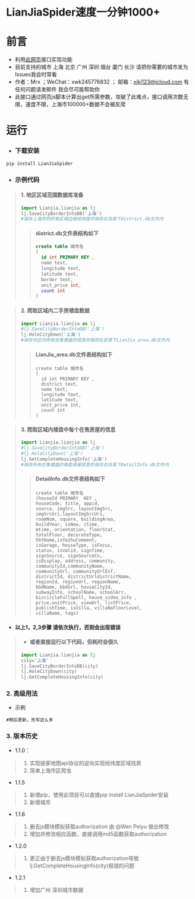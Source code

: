 # LianJiaSpider速度一分钟1000+

# 前言
+ 利用[此网页](https://sh.lianjia.com/ditu/)接口实现功能 
+ 目前支持的城市 上海 北京 广州 深圳 烟台 厦门 长沙 请把你需要的城市发为Issues我会时常看
+ 作者：Mrx ；WeChat：xwk245776832 ； 邮箱：xjkj123@icloud.com 有任何问题请发邮件 我会尽可能帮助你
+ 此接口通过网页js脚本计算出get所需参数，攻破了此难点，接口调用次数无限，速度不限，上海市100000+数据不会被反爬

# 运行
   
   
+ ### 下载安装

```commandline
pip install LianJiaSpider
```


+ ### 示例代码

> #### 1. 地区区域范围数据库准备
> ```python
> import Lianjia.lianjia as lj
> lj.SaveCityBorderIntoDB('上海')
> #保存上海市的所有区域边缘经纬度并保存在目录下district.db文件内
> ```
> >  #### district.db文件表结构如下
> > 
> > ```sql
> > create table 城市名 
> > (
> >   id int PRIMARY KEY ,
> >   name text,
> >   longitude text,
> >   latitude text,
> >   border text,
> >   unit_price int,
> >   count int
> > )
> > ```

> #### 2. 爬取区域内二手房楼盘数据
> ```python
> import Lianjia.lianjia as lj
> #lj.SaveCityBorderIntoDB('上海')
> lj.HoleCityDown('上海')
> #保存市区内所有在售楼盘的信息并保存在目录下LianJia_area.db文件内
> ```
> > #### LianJia_area.db文件表结构如下
> > ```
> > create table 城市名 
> > (
> >   id int PRIMARY KEY ,
> >   district text,
> >   name text,
> >   longitude text,
> >   latitude text,
> >   unit_price int,
> >   count int
> > )
> > ```

> #### 3. 爬取区域内楼盘中每个在售房屋的信息
> ```python
> import Lianjia.lianjia as lj
> #lj.SaveCityBorderIntoDB('上海')
> #lj.HoleCityDown('上海')
> lj.GetCompleteHousingInfo('上海')
> #保存所有在售楼盘的每套房屋信息并保存在目录下DetailInfo.db文件内
> ```
> >  #### DetailInfo.db文件表结构如下
> > ```
> > create table 城市名 
> > (houseId PRIMARY  KEY , 
> > houseCode, title, appid, 
> > source, imgSrc, layoutImgSrc, 
> > imgSrcUri,layoutImgSrcUri, 
> > roomNum, square, buildingArea, 
> > buildYear, isNew, ctime,
> > mtime, orientation, floorStat, 
> > totalFloor, decorateType, 
> > hbtName,isYezhuComment, 
> > isGarage, houseType, isFocus, 
> > status, isValid, signTime,
> > signSource, signSourceCn, 
> > isDisplay, address, community, 
> > communityId,communityName, 
> > communityUrl, communityUrlEsf, 
> > districtId, districtUrldistrictName, 
> > regionId, regionUrl, regionName, 
> > bbdName, bbdUrl, houseCityId,
> > subwayInfo, schoolName, schoolArr, 
> > bizcircleFullSpell, house_video_info , 
> > price,unitPrice, viewUrl, listPrice, 
> > publishTime, isVilla, villaNoFloorLevel,
> > villaName, tags)
> > ```

+ #### 以上1，2,3步骤 请依次执行，否则会出现错误

> + #### 或者直接运行以下代码，但耗时会很久
> ```python
> import Lianjia.lianjia as lj
> city='上海'
> lj.SaveCityBorderIntoDB(city)
> lj.HoleCityDown(city)
> lj.GetCompleteHousingInfo(city)
> ```

### 2. 高级用法
+ 示例
```
#稍后更新，先写这么多

```


### 3. 版本历史
+ 1.1.0：
> 1. 实现链家地图api协议的逆向实现经纬度区域找房
> 2. 简单上海市区爬虫
+ 1.1.5
> 1. 新增pip，使用此项目可以直接pip install LianJiaSpider安装
> 2. 新增城市
+ 1.1.6
> 1. 删去js模块模拟获取authorization 由 @Wen Peiyu 做出修改
> 2. 增加并修改相应函数，直接调用md5函数获取authorization
+ 1.2.0
> 1. 更正由于删去js模块模拟获取authorization导致lj.GetCompleteHousingInfo(city)报错的问题
+ 1.2.1
> 1. 增加广州 深圳城市数据


